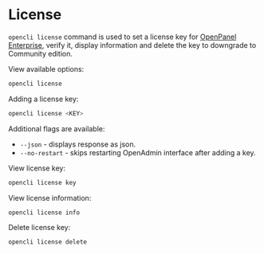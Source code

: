 # License

`opencli license` command is used to set a license key for [OpenPanel Enterprise](https://openpanel.com/enterprise/), verify it, display information and delete the key to downgrade to Community edition.


View available options:
```bash
opencli license
```

Adding a license key:
```bash
opencli license <KEY>
```

Additional flags are available:

- `--json` - displays response as json.
- `--no-restart` - skips restarting OpenAdmin interface after adding a key.

View license key:
```bash
opencli license key
```

View license information:
```bash
opencli license info
```
Delete license key:
```bash
opencli license delete
```

